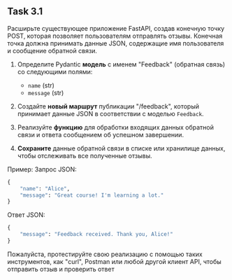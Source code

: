 ## Task 3.1

Расширьте существующее приложение FastAPI, создав конечную точку POST, которая позволяет пользователям отправлять отзывы. Конечная точка должна принимать данные JSON, содержащие имя пользователя и сообщение обратной связи.

1. Определите Pydantic **модель** с именем "Feedback" (обратная связь) со следующими полями:
   - `name` (str)
   - `message` (str)

2. Создайте **новый маршрут** публикации "/feedback", который принимает данные JSON в соответствии с моделью `Feedback`.

3. Реализуйте **функцию** для обработки входящих данных обратной связи и ответа сообщением об успешном завершении.

4. **Сохраните** данные обратной связи в списке или хранилище данных, чтобы отслеживать все полученные отзывы.

Пример:
Запрос JSON:
```python
{
    "name": "Alice",
    "message": "Great course! I'm learning a lot."
}
```
Ответ JSON:
```python
{
    "message": "Feedback received. Thank you, Alice!"
}
```

Пожалуйста, протестируйте свою реализацию с помощью таких инструментов, как "curl", Postman или любой другой клиент API, чтобы отправить отзыв и проверить ответ